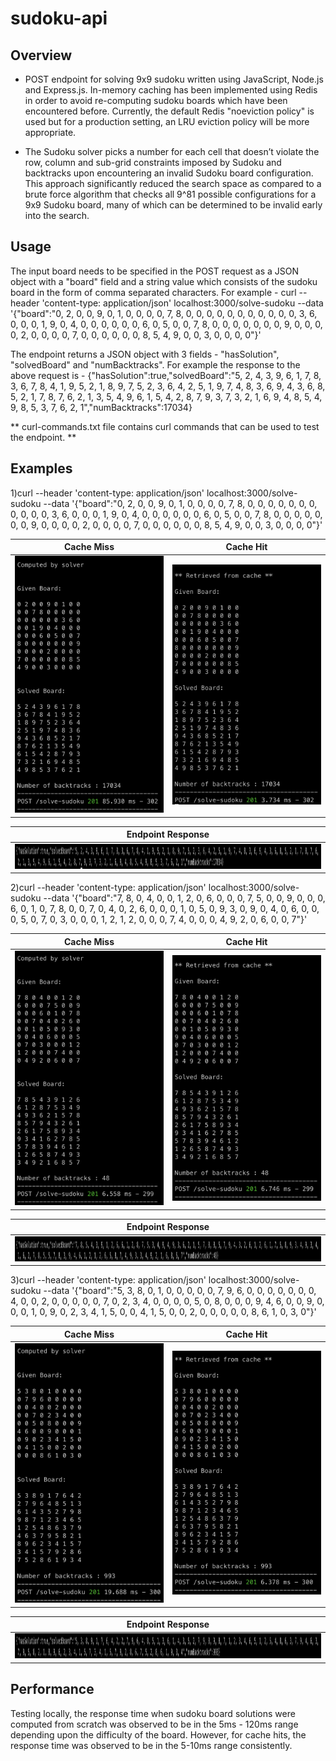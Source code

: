 # sudoku-api
 
## Overview
- POST endpoint for solving 9x9 sudoku written using JavaScript, Node.js and Express.js. In-memory caching has been implemented using Redis in order to avoid 
re-computing sudoku boards which have been encountered before. Currently, the default Redis "noeviction policy" is used but for a production setting, an 
LRU eviction policy will be more appropriate.

- The Sudoku solver picks a number for each cell that doesn’t violate the row, column and sub-grid constraints imposed by Sudoku and backtracks upon encountering an
invalid Sudoku board configuration. This approach significantly reduced the search space as compared to a brute force algorithm that checks all 9^81 possible 
configurations for a 9x9 Sudoku board, many of which can be determined to be invalid early into the search.

## Usage
The input board needs to be specified in the POST request as a JSON object with a "board" field and a string value which consists of the sudoku board in the form 
of comma separated characters. For example - 
curl --header 'content-type: application/json' localhost:3000/solve-sudoku --data '{"board":"0, 2, 0, 0, 9, 0, 1, 0, 0, 0, 0, 7, 8, 0, 0, 0, 0, 0, 0, 0, 0, 0, 0, 0, 3, 6, 0, 0, 0, 1, 9, 0, 4, 0, 0, 0, 0, 0, 0, 6, 0, 5, 0, 0, 7, 8, 0, 0, 0, 0, 0, 0, 0, 9, 0, 0, 0, 0, 2, 0, 0, 0, 0, 7, 0, 0, 0, 0, 0, 0, 8, 5, 4, 9, 0, 0, 3, 0, 0, 0, 0"}'

The endpoint returns a JSON object with 3 fields - "hasSolution", "solvedBoard" and "numBacktracks". For example the response to the above request is - 
{"hasSolution":true,"solvedBoard":"5, 2, 4, 3, 9, 6, 1, 7, 8, 3, 6, 7, 8, 4, 1, 9, 5, 2, 1, 8, 9, 7, 5, 2, 3, 6, 4, 2, 5, 1, 9, 7, 4, 8, 3, 6, 9, 4, 3, 6, 8, 5, 2, 1, 7, 8, 7, 6, 2, 1, 3, 5, 4, 9, 6, 1, 5, 4, 2, 8, 7, 9, 3, 7, 3, 2, 1, 6, 9, 4, 8, 5, 4, 9, 8, 5, 3, 7, 6, 2, 1","numBacktracks":17034}

** curl-commands.txt file contains curl commands that can be used to test the endpoint. **

## Examples

1)curl --header 'content-type: application/json' localhost:3000/solve-sudoku --data '{"board":"0, 2, 0, 0, 9, 0, 1, 0, 0, 0, 0, 7, 8, 0, 0, 0, 0, 0, 0, 0, 0, 0, 0, 0, 3, 6, 0, 0, 0, 1, 9, 0, 4, 0, 0, 0, 0, 0, 0, 6, 0, 5, 0, 0, 7, 8, 0, 0, 0, 0, 0, 0, 0, 9, 0, 0, 0, 0, 2, 0, 0, 0, 0, 7, 0, 0, 0, 0, 0, 0, 8, 5, 4, 9, 0, 0, 3, 0, 0, 0, 0"}'

| Cache Miss                                                                                                                                                      | Cache Hit                                                                                                                                                     | 
|-----------------------------------------------------------------------------------------------------------------------------------------------------------------|---------------------------------------------------------------------------------------------------------------------------------------------------------------|
|<img src="https://github.com/arjnbli/project-media/blob/6a57dd95163ecd6bb7b4440c5e13bd1160fd570e/sudoku-api/first_board_computed.png" alt="drawing" width="300"/>|<img src="https://github.com/arjnbli/project-media/blob/6a57dd95163ecd6bb7b4440c5e13bd1160fd570e/sudoku-api/first_board_cached.png" alt="drawing" width="300"/>|

| Endpoint Response                                                                                                                                               |
------------------------------------------------------------------------------------------------------------------------------------------------------------------|
|<img src="https://github.com/arjnbli/project-media/blob/558617c5f143e2318fa4ab16cc6416f6511e8b15/sudoku-api/first_board_response.png" alt="drawing" height="40"/>|




2)curl --header 'content-type: application/json' localhost:3000/solve-sudoku --data '{"board":"7, 8, 0, 4, 0, 0, 1, 2, 0, 6, 0, 0, 0, 7, 5, 0, 0, 9, 0, 0, 0, 6, 0, 1, 0, 7, 8, 0, 0, 7, 0, 4, 0, 2, 6, 0, 0, 0, 1, 0, 5, 0, 9, 3, 0, 9, 0, 4, 0, 6, 0, 0, 0, 5, 0, 7, 0, 3, 0, 0, 0, 1, 2, 1, 2, 0, 0, 0, 7, 4, 0, 0, 0, 4, 9, 2, 0, 6, 0, 0, 7"}'

| Cache Miss                                                                                                                                                       | Cache Hit                                                                                                                                                      | 
|------------------------------------------------------------------------------------------------------------------------------------------------------------------|----------------------------------------------------------------------------------------------------------------------------------------------------------------|
|<img src="https://github.com/arjnbli/project-media/blob/558617c5f143e2318fa4ab16cc6416f6511e8b15/sudoku-api/second_board_computed.png" alt="drawing" width="300"/>|<img src="https://github.com/arjnbli/project-media/blob/558617c5f143e2318fa4ab16cc6416f6511e8b15/sudoku-api/second_board_cached.png" alt="drawing" width="300"/>|

| Endpoint Response                                                                                                                                                |
-------------------------------------------------------------------------------------------------------------------------------------------------------------------|
|<img src="https://github.com/arjnbli/project-media/blob/3f2013dbbb8d67033f3f657f765948645fca133e/sudoku-api/second_board_response.png" alt="drawing" height="40"/>|


3)curl --header 'content-type: application/json' localhost:3000/solve-sudoku --data '{"board":"5, 3, 8, 0, 1, 0, 0, 0, 0, 0, 7, 9, 6, 0, 0, 0, 0, 0, 0, 0, 4, 0, 0, 2, 0, 0, 0, 0, 0, 7, 0, 2, 3, 4, 0, 0, 0, 0, 5, 0, 8, 0, 0, 0, 9, 4, 6, 0, 0, 9, 0, 0, 0, 1, 0, 9, 0, 2, 3, 4, 1, 5, 0, 0, 4, 1, 5, 0, 0, 2, 0, 0, 0, 0, 0, 8, 6, 1, 0, 3, 0"}'

| Cache Miss                                                                                                                                                       | Cache Hit                                                                                                                                                      | 
|------------------------------------------------------------------------------------------------------------------------------------------------------------------|----------------------------------------------------------------------------------------------------------------------------------------------------------------|
|<img src="https://github.com/arjnbli/project-media/blob/3f2013dbbb8d67033f3f657f765948645fca133e/sudoku-api/third_board_computed.png" alt="drawing" width="300"/> |<img src="https://github.com/arjnbli/project-media/blob/3f2013dbbb8d67033f3f657f765948645fca133e/sudoku-api/third_board_cached.png" alt="drawing" width="300"/> |

| Endpoint Response                                                                                                                                               |
------------------------------------------------------------------------------------------------------------------------------------------------------------------|
|<img src="https://github.com/arjnbli/project-media/blob/60c7d4cbc3464575c8ba5c1f7628b7a7b83dbb92/sudoku-api/third_board_response.png" alt="drawing" height="40"/>|


## Performance
Testing locally, the response time when sudoku board solutions were computed from scratch was observed to be in the 5ms - 120ms range depending upon the 
difficulty of the board. However, for cache hits, the response time was observed to be in the 5-10ms range consistently.
